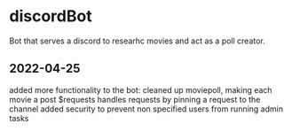 # discordBot
Bot that serves a discord to researhc movies and act as a poll creator.
## 2022-04-25
added more functionality to the bot:
cleaned up moviepoll, making each movie a post
$requests handles requests by pinning a request to the channel
added security to prevent non specified users from running admin tasks

